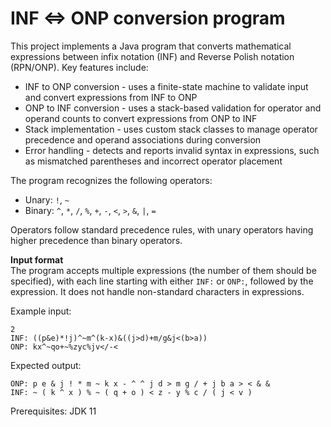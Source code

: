 # INF &lt;=> ONP conversion program

This project implements a Java program that converts mathematical expressions between infix notation (INF) and Reverse Polish notation (RPN/ONP). 
Key features include: 
* INF to ONP conversion - uses a finite-state machine to validate input and convert expressions from INF to ONP
* ONP to INF conversion - uses a stack-based validation for operator and operand counts to convert expressions from ONP to INF
* Stack implementation - uses custom stack classes to manage operator precedence and operand associations during conversion
* Error handling - detects and reports invalid syntax in expressions, such as mismatched parentheses and incorrect operator placement

The program recognizes the following operators:
- Unary: `!`, `~`
- Binary: `^`, `*`, `/`, `%`, `+`, `-`, `<`, `>`, `&`, `|`, `=`

Operators follow standard precedence rules, with unary operators having higher precedence than binary operators. 

__Input format__\
The program accepts multiple expressions (the number of them should be specified), with each line starting with either `INF:` or `ONP:`, followed by the expression. It does not handle non-standard characters in expressions.

Example input:
```
2
INF: ((p&e)*!j)^~m^(k-x)&((j>d)+m/g&j<(b>a))
ONP: kx^~qo+~%zyc%jv</-<
```
Expected output:
```
ONP: p e & j ! * m ~ k x - ^ ^ j d > m g / + j b a > < & &
INF: ~ ( k ^ x ) % ~ ( q + o ) < z - y % c / ( j < v )
```

Prerequisites: JDK 11
